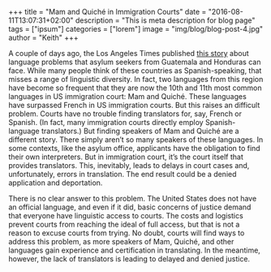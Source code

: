 +++
title = "Mam and Quiché in Immigration Courts"
date = "2016-08-11T13:07:31+02:00"
description = "This is meta description for blog page"
tags = ["ipsum"]
categories = ["lorem"]
image = "img/blog/blog-post-4.jpg"
author = "Keith"
+++

A couple of days ago, the Los Angeles Times published [this story](http://www.latimes.com/local/california/la-me-mayan-indigenous-languages-20160725-snap-story.html) about language problems that asylum seekers from Guatemala and Honduras can face. While many people think of these countries as Spanish-speaking, that misses a range of linguistic diversity. In fact, two languages from this region have become so frequent that they are now the 10th and 11th most common languages in US immigration court: Mam and Quiché. These languages have surpassed French in US immigration courts. But this raises an difficult problem. Courts have no trouble finding translators for, say, French or Spanish. (In fact, many immigration courts directly employ Spanish-language translators.) But finding speakers of Mam and Quiché are a different story. There simply aren’t so many speakers of these languages. In some contexts, like the asylum office, applicants have the obligation to find their own interpreters. But in immigration court, it’s the court itself that provides translators. This, inevitably, leads to delays in court cases and, unfortunately, errors in translation. The end result could be a denied application and deportation.

There is no clear answer to this problem. The United States does not have an official language, and even if it did, basic concerns of justice demand that everyone have linguistic access to courts. The costs and logistics prevent courts from reaching the ideal of full access, but that is not a reason to excuse courts from trying. No doubt, courts will find ways to address this problem, as more speakers of Mam, Quiché, and other languages gain experience and certification in translating. In the meantime, however, the lack of translators is leading to delayed and denied justice.
